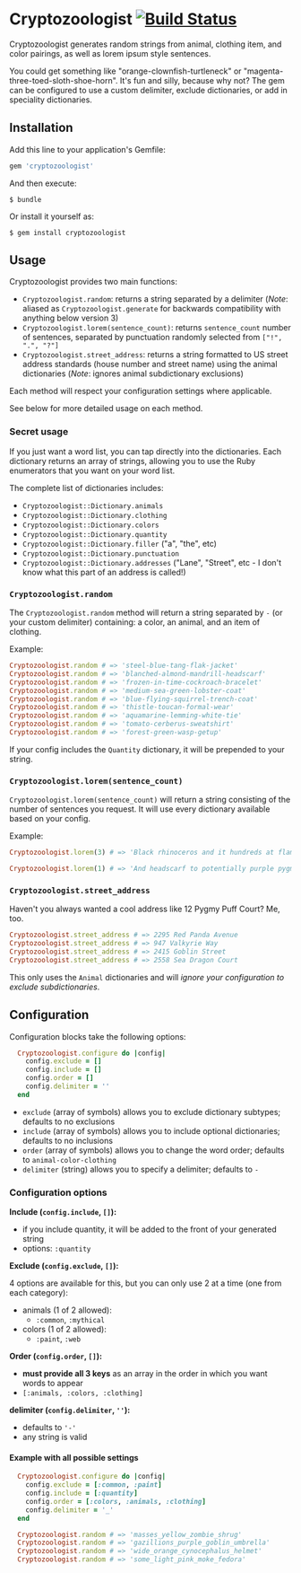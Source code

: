 # Cryptozoologist [![Build Status](https://travis-ci.org/feministy/cryptozoologist.svg?branch=master)](https://travis-ci.org/feministy/cryptozoologist)

Cryptozoologist generates random strings from animal, clothing item, and color pairings, as well as lorem ipsum style sentences. 

You could get something like "orange-clownfish-turtleneck" or "magenta-three-toed-sloth-shoe-horn". It's fun and silly, because why not? The gem can be configured to use a custom delimiter, exclude dictionaries, or add in speciality dictionaries.

## Installation

Add this line to your application's Gemfile:

```ruby
gem 'cryptozoologist'
```

And then execute:

    $ bundle

Or install it yourself as:

    $ gem install cryptozoologist

## Usage

Cryptozoologist provides two main functions:

* `Cryptozoologist.random`: returns a string separated by a delimiter (_Note_: aliased as `Cryptozoologist.generate` for backwards compatibility with anything below version 3)
* `Cryptozoologist.lorem(sentence_count)`: returns `sentence_count` number of sentences, separated by punctuation randomly selected from `["!", ".", "?"]`
* `Cryptozoologist.street_address`: returns a string formatted to US street address standards (house number and street name) using the animal dictionaries (_Note_: ignores animal subdictionary exclusions)

Each method will respect your configuration settings where applicable.

See below for more detailed usage on each method.

### Secret usage

If you just want a word list, you can tap directly into the dictionaries. Each dictionary returns an array of strings, allowing you to use the Ruby enumerators that you want on your word list.

The complete list of dictionaries includes:

* `Cryptozoologist::Dictionary.animals`
* `Cryptozoologist::Dictionary.clothing`
* `Cryptozoologist::Dictionary.colors`
* `Cryptozoologist::Dictionary.quantity`
* `Cryptozoologist::Dictionary.filler` ("a", "the", etc)
* `Cryptozoologist::Dictionary.punctuation`
* `Cryptozoologist::Dictionary.addresses` ("Lane", "Street", etc - I don't know what this part of an address is called!)

### `Cryptozoologist.random`

The `Cryptozoologist.random` method will return a string separated by `-` (or your custom delimiter) containing: a color, an animal, and an item of clothing.

Example:

```ruby
Cryptozoologist.random # => 'steel-blue-tang-flak-jacket'
Cryptozoologist.random # => 'blanched-almond-mandrill-headscarf'
Cryptozoologist.random # => 'frozen-in-time-cockroach-bracelet'
Cryptozoologist.random # => 'medium-sea-green-lobster-coat'
Cryptozoologist.random # => 'blue-flying-squirrel-trench-coat'
Cryptozoologist.random # => 'thistle-toucan-formal-wear'
Cryptozoologist.random # => 'aquamarine-lemming-white-tie'
Cryptozoologist.random # => 'tomato-cerberus-sweatshirt'
Cryptozoologist.random # => 'forest-green-wasp-getup'
```

If your config includes the `Quantity` dictionary, it will be prepended to your string.

### `Cryptozoologist.lorem(sentence_count)`

`Cryptozoologist.lorem(sentence_count)` will return a string consisting of the number of sentences you request. It will use every dictionary available based on your config.

Example:

```ruby
Cryptozoologist.lorem(3) # => 'Black rhinoceros and it hundreds at flamingo dream oodles acres gear it plum serval shrug phoenix blazer washed khaki! Phantom mist the gazillions hem alicorn light golden rod yellow leopard cat troop and galoshes a be. Are there stellers sea cow billions be plum indri dodger blue shift to t shirt cheetah tiara tons sky blue miles?'

Cryptozoologist.lorem(1) # => 'And headscarf to potentially purple pygmy puff chocolate wide tights yak bundles the be?'
```

### `Cryptozoologist.street_address`

Haven't you always wanted a cool address like 12 Pygmy Puff Court? Me, too. 

```ruby
Cryptozoologist.street_address # => 2295 Red Panda Avenue
Cryptozoologist.street_address # => 947 Valkyrie Way
Cryptozoologist.street_address # => 2415 Goblin Street
Cryptozoologist.street_address # => 2558 Sea Dragon Court
```

This only uses the `Animal` dictionaries and will *ignore your configuration to exclude subdictionaries*.

## Configuration 

Configuration blocks take the following options:

```ruby
  Cryptozoologist.configure do |config|
    config.exclude = []
    config.include = []
    config.order = []
    config.delimiter = ''
  end
```

- `exclude` (array of symbols) allows you to exclude dictionary subtypes; defaults to no exclusions
- `include` (array of symbols) allows you to include optional dictionaries; defaults to no inclusions
- `order` (array of symbols) allows you to change the word order; defaults to `animal-color-clothing`
- `delimiter` (string) allows you to specify a delimiter; defaults to `-`

### Configuration options

**Include (`config.include`, `[]`):**

- if you include quantity, it will be added to the front of your generated string
- options: `:quantity`

**Exclude (`config.exclude`, `[]`):**

4 options are available for this, but you can only use 2 at a time (one from each category):

- animals (1 of 2 allowed):
  - `:common`, `:mythical`
- colors (1 of 2 allowed):
  - `:paint`, `:web`

**Order (`config.order`, `[]`):**

- **must provide all 3 keys** as an array in the order in which you want words to appear
- `[:animals, :colors, :clothing]`

**delimiter (`config.delimiter`, `''`):**

- defaults to `'-'`
- any string is valid

#### Example with all possible settings

```ruby
  Cryptozoologist.configure do |config|
    config.exclude = [:common, :paint]
    config.include = [:quantity]
    config.order = [:colors, :animals, :clothing]
    config.delimiter = '_'
  end

  Cryptozoologist.random # => 'masses_yellow_zombie_shrug'
  Cryptozoologist.random # => 'gazillions_purple_goblin_umbrella'
  Cryptozoologist.random # => 'wide_orange_cynocephalus_helmet'
  Cryptozoologist.random # => 'some_light_pink_moke_fedora'
```
